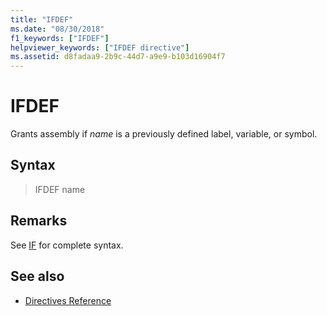 ```yaml
---
title: "IFDEF"
ms.date: "08/30/2018"
f1_keywords: ["IFDEF"]
helpviewer_keywords: ["IFDEF directive"]
ms.assetid: d8fadaa9-2b9c-44d7-a9e9-b103d16904f7
---
```

# IFDEF

Grants assembly if *name* is a previously defined label, variable, or symbol.

## Syntax

> IFDEF name

## Remarks

See [IF](../../assembler/masm/if-masm.md) for complete syntax.

## See also

- [Directives Reference](../../assembler/masm/directives-reference.md)
